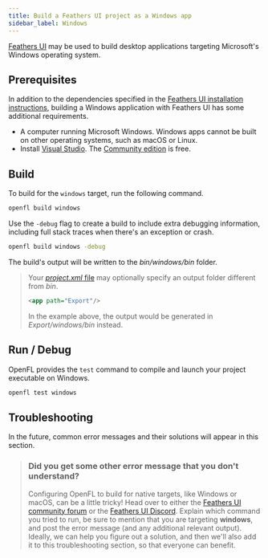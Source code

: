 ```yaml
---
title: Build a Feathers UI project as a Windows app
sidebar_label: Windows
---
```


[Feathers UI](/) may be used to build desktop applications targeting Microsoft's Windows operating system.

## Prerequisites

In addition to the dependencies specified in the [Feathers UI installation instructions](./installation.md), building a Windows application with Feathers UI has some additional requirements.

- A computer running Microsoft Windows. Windows apps cannot be built on other operating systems, such as macOS or Linux.
- Install [Visual Studio](https://visualstudio.microsoft.com/downloads/). The [Community edition](https://visualstudio.microsoft.com/vs/community/) is free.

## Build

To build for the `windows` target, run the following command.

```sh
openfl build windows
```

Use the `-debug` flag to create a build to include extra debugging information, including full stack traces when there's an exception or crash.

```sh
openfl build windows -debug
```

The build's output will be written to the _bin/windows/bin_ folder.

> Your [_project.xml_ file](https://lime.software/docs/project-files/xml-format/) may optionally specify an output folder different from _bin_.
>
> ```xml
> <app path="Export"/>
> ```
>
> In the example above, the output would be generated in _Export/windows/bin_ instead.

## Run / Debug

OpenFL provides the `test` command to compile and launch your project executable on Windows.

```sh
openfl test windows
```

## Troubleshooting

In the future, common error messages and their solutions will appear in this section.

> ### Did you get some other error message that you don't understand?
>
> Configuring OpenFL to build for native targets, like Windows or macOS, can be a little tricky! Head over to either the [Feathers UI community forum](https://community.feathersui.com/) or the [Feathers UI Discord](https://discord.feathersui.com/). Explain which command you tried to run, be sure to mention that you are targeting **windows**, and post the error message (and any additional relevant output). Ideally, we can help you figure out a solution, and then we'll also add it to this troubleshooting section, so that everyone can benefit.
